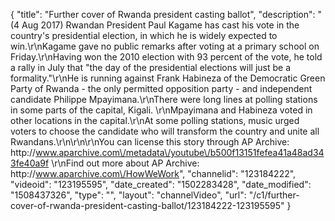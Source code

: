 {
    "title": "Further cover of Rwanda president casting ballot",
    "description": "(4 Aug 2017) Rwandan President Paul Kagame has cast his vote in the country's presidential election, in which he is widely expected to win.\r\nKagame gave no public remarks after voting at a primary school on Friday.\r\nHaving won the 2010 election with 93 percent of the vote, he told a rally in July that \"the day of the presidential elections will just be a formality.\"\r\nHe is running against Frank Habineza of the Democratic Green Party of Rwanda - the only permitted opposition party - and independent candidate Philippe Mpayimana.\r\nThere were long lines at polling stations in some parts of the capital, Kigali. \r\nMpayimana and Habineza voted in other locations in the capital.\r\nAt some polling stations, music urged voters to choose the candidate who will transform the country and unite all Rwandans.\r\n\r\n\r\nYou can license this story through AP Archive: http:\/\/www.aparchive.com\/metadata\/youtube\/b500f13151fefea41a48ad343fe40a9f \r\nFind out more about AP Archive: http:\/\/www.aparchive.com\/HowWeWork",
    "channelid": "123184222",
    "videoid": "123195595",
    "date_created": "1502283428",
    "date_modified": "1508437326",
    "type": "",
    "layout": "channelVideo",
    "url": "\/c1\/further-cover-of-rwanda-president-casting-ballot\/123184222-123195595"
}